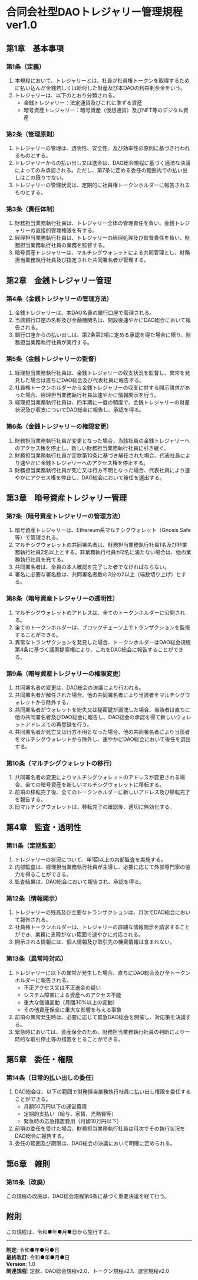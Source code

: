 # 合同会社型DAOトレジャリー管理規程 ver1.0

## 第1章　基本事項

### 第1条（定義）
1. 本規程において、トレジャリーとは、社員が社員権トークンを取得するために払い込んだ金銭若しくは給付した財産及び本DAOの利益剰余金をいう。
2. トレジャリーは、以下のとおり分類される。
   - 金銭トレジャリー：法定通貨及びこれに準ずる資産
   - 暗号資産トレジャリー：暗号資産（仮想通貨）及びNFT等のデジタル資産

### 第2条（管理原則）
1. トレジャリーの管理は、透明性、安全性、及び効率性の原則に基づき行われるものとする。
2. トレジャリーからの払い出し又は送金は、DAO総会規程に基づく適法な決議によってのみ承認される。ただし、第7条に定める委任の範囲内での払い出しはこの限りでない。
3. トレジャリーの管理状況は、定期的に社員権トークンホルダーに報告されるものとする。

### 第3条（責任体制）
1. 財務担当業務執行社員は、トレジャリー全体の管理責任を負い、金銭トレジャリーの直接的管理権限を有する。
2. 経理担当業務執行社員は、トレジャリーの経理処理及び監督責任を負い、財務担当業務執行社員の業務を監督する。
3. 暗号資産トレジャリーは、マルチシグウォレットによる共同管理とし、財務担当業務執行社員及び指定された共同署名者が管理する。

## 第2章　金銭トレジャリー管理

### 第4条（金銭トレジャリーの管理方法）
1. 金銭トレジャリーは、本DAO名義の銀行口座で管理される。
2. 当該銀行口座の名称及び金融機関名は、開設後速やかにDAO総会において報告される。
3. 銀行口座からの払い出しは、第2条第2項に定める承認を得た場合に限り、財務担当業務執行社員が実行する。

### 第5条（金銭トレジャリーの監督）
1. 経理担当業務執行社員は、金銭トレジャリーの収支状況を監督し、異常を発見した場合は直ちにDAO総会及び代表社員に報告する。
2. 社員権トークンホルダーから金銭トレジャリーの収支に対する開示請求があった場合、経理担当業務執行社員は速やかに情報開示を行う。
3. 経理担当業務執行社員は、四半期に一度の頻度で、金銭トレジャリーの財産状況及び収支についてDAO総会に報告し、承認を得る。

### 第6条（金銭トレジャリーの権限変更）
1. 財務担当業務執行社員が変更となった場合、当該社員の金銭トレジャリーへのアクセス権を停止し、新しい財務担当業務執行社員に引き継ぐ。
2. 財務担当業務執行社員が定款第10条に基づき解任された場合、代表社員により速やかに金銭トレジャリーへのアクセス権を停止する。
3. 財務担当業務執行社員が死亡又は行方不明となった場合、代表社員により速やかにアクセス権を停止し、DAO総会において後任を選出する。

## 第3章　暗号資産トレジャリー管理

### 第7条（暗号資産トレジャリーの管理方法）
1. 暗号資産トレジャリーは、Ethereum系マルチシグウォレット（Gnosis Safe等）で管理される。
2. マルチシグウォレットの共同署名者は、財務担当業務執行社員1名及び非業務執行社員2名以上とする。非業務執行社員が2名に満たない場合は、他の業務執行社員を充てる。
3. 共同署名者は、全員の本人確認を完了した者でなければならない。
4. 署名に必要な署名数は、共同署名者数の3分の2以上（端数切り上げ）とする。

### 第8条（暗号資産トレジャリーの透明性）
1. マルチシグウォレットのアドレスは、全てのトークンホルダーに公開される。
2. 全てのトークンホルダーは、ブロックチェーン上でトランザクションを監視することができる。
3. 異常なトランザクションを発見した場合、トークンホルダーはDAO総会規程第4条に基づく議案提案権により、これをDAO総会に報告することができる。

### 第9条（暗号資産トレジャリーの権限変更）
1. 共同署名者の変更は、DAO総会の決議により行われる。
2. 共同署名者が解任された場合、他の共同署名者により当該者をマルチシグウォレットから除外する。
3. 共同署名者がウォレットを紛失又は秘密鍵が漏洩した場合、当該者は直ちに他の共同署名者及びDAO総会に報告し、DAO総会の承認を得て新しいウォレットアドレスでの再登録を行う。
4. 共同署名者が死亡又は行方不明となった場合、他の共同署名者により当該者をマルチシグウォレットから除外し、速やかにDAO総会において後任を選出する。

### 第10条（マルチシグウォレットの移行）
1. 共同署名者の変更によりマルチシグウォレットのアドレスが変更される場合、全ての暗号資産を新しいマルチシグウォレットに移転する。
2. 前項の移転完了後、全てのトークンホルダーに新しいアドレス及び移転完了を報告する。
3. 旧マルチシグウォレットは、移転完了の確認後、適切に無効化する。

## 第4章　監査・透明性

### 第11条（定期監査）
1. トレジャリーの状況について、年1回以上の内部監査を実施する。
2. 内部監査は、経理担当業務執行社員が主導し、必要に応じて外部専門家の協力を得ることができる。
3. 監査結果は、DAO総会において報告され、承認を得る。

### 第12条（情報開示）
1. トレジャリーの残高及び主要なトランザクションは、月次でDAO総会において報告される。
2. 社員権トークンホルダーは、トレジャリーの詳細な情報開示を請求することができ、業務に支障がない範囲で速やかに対応される。
3. 開示される情報には、個人情報及び取引先の機密情報は含まれない。

### 第13条（異常時対応）
1. トレジャリーに以下の異常が発生した場合、直ちにDAO総会及び全トークンホルダーに報告される。
   - 不正アクセス又は不正送金の疑い
   - システム障害による資産へのアクセス不能
   - 重大な価値変動（月間30%以上の変動）
   - その他資産保全に重大な影響を与える事象
2. 前項の異常発生時は、必要に応じて緊急DAO総会を開催し、対応策を決議する。
3. 緊急時においては、資産保全のため、財務担当業務執行社員の判断により一時的な取引停止等の措置をとることができる。

## 第5章　委任・権限

### 第14条（日常的払い出しの委任）
1. DAO総会は、以下の範囲で財務担当業務執行社員に払い出し権限を委任することができる。
   - 月額50万円以下の運営費用
   - 定期的支払い（給与、家賃、光熱費等）
   - 緊急時の応急措置費用（月額10万円以下）
2. 前項の委任を受けた場合、財務担当業務執行社員は月次でその執行状況をDAO総会に報告する。
3. 委任の範囲及び期限は、DAO総会の決議において明確に定められる。

## 第6章　雑則

### 第15条（改廃）
この規程の改廃は、DAO総会規程第6条に基づく重要決議を経て行う。

## 附則
この規程は、令和●年●月●日から施行する。

---

**制定**: 令和●年●月●日  
**最終改訂**: 令和●年●月●日  
**Version**: 1.0  
**関連規程**: 定款、DAO総会規程v2.0、トークン規程v2.1、運営規程v2.0 